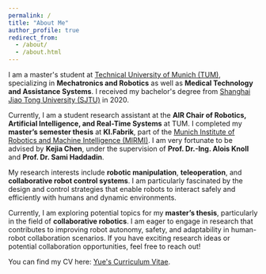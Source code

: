 ```yaml
---
permalink: /
title: "About Me"
author_profile: true
redirect_from: 
  - /about/
  - /about.html
---
```


I am a master's student at [Technical University of Munich (TUM)](https://www.tum.de/), specializing in **Mechatronics and Robotics** as well as **Medical Technology and Assistance Systems**. I received my bachelor's degree from [Shanghai Jiao Tong University (SJTU)](https://en.sjtu.edu.cn/) in 2020.  

Currently, I am a student research assistant at the **AIR Chair of Robotics, Artificial Intelligence, and Real-Time Systems** at TUM. I completed my **master’s semester thesis** at **KI.Fabrik**, part of the [Munich Institute of Robotics and Machine Intelligence (MIRMI)](https://www.mirmi.tum.de/). I am very fortunate to be advised by **Kejia Chen**, under the supervision of **Prof. Dr.-Ing. Alois Knoll** and **Prof. Dr. Sami Haddadin**.  

My research interests include **robotic manipulation**, **teleoperation**, and **collaborative robot control systems**. I am particularly fascinated by the design and control strategies that enable robots to interact safely and efficiently with humans and dynamic environments.  

Currently, I am exploring potential topics for my **master’s thesis**, particularly in the field of **collaborative robotics**. I am eager to engage in research that contributes to improving robot autonomy, safety, and adaptability in human-robot collaboration scenarios. If you have exciting research ideas or potential collaboration opportunities, feel free to reach out!  


You can find my CV here: [Yue's Curriculum Vitae](../files/2Yue_CV.pdf).